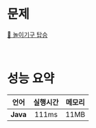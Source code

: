 
# 문제
[📃 놀이기구 탑승](https://www.codetree.ai/training-field/frequent-problems/go-on-the-rides/description?page=2&pageSize=20&username=)

<br>

# 성능 요약

| 언어 | 실행시간 | 메모리|
| :-----: | :-----: | :-----: |
| **Java** | 111ms | 11MB |
